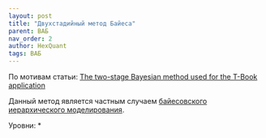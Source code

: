 ```yaml
---
layout: post
title: "Двухстадийный метод Байеса"
parent: ВАБ
nav_order: 2
author: HexQuant
tags: ВАБ
---
```

По мотивам статьи: [The two-stage Bayesian method used for the T-Book application](https://www.sciencedirect.com/science/article/abs/pii/095183209500114X)

Данный метод является частным случаем [байесовского иерархического моделирования](https://ru.wikipedia.org/wiki/Байесовское_иерархическое_моделирование).

Уровни:
* 
